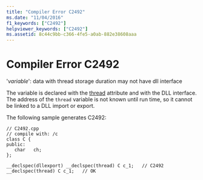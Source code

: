 ```yaml
---
title: "Compiler Error C2492"
ms.date: "11/04/2016"
f1_keywords: ["C2492"]
helpviewer_keywords: ["C2492"]
ms.assetid: 8c44c9bb-c366-4fe5-a0ab-882e38608aaa
---
```

# Compiler Error C2492

'*variable*': data with thread storage duration may not have dll interface

The variable is declared with the [thread](../../cpp/thread.md) attribute and with the DLL interface. The address of the `thread` variable is not known until run time, so it cannot be linked to a DLL import or export.

The following sample generates C2492:

```
// C2492.cpp
// compile with: /c
class C {
public:
   char   ch;
};

__declspec(dllexport) __declspec(thread) C c_1;   // C2492
__declspec(thread) C c_1;   // OK
```